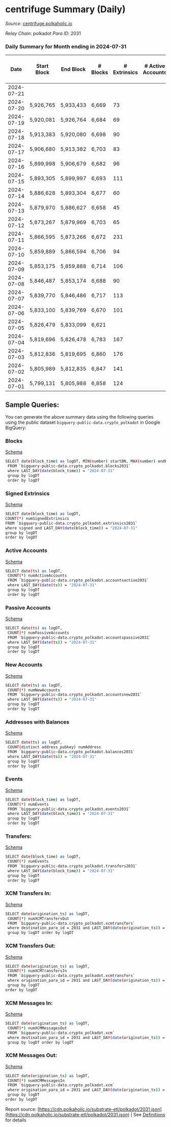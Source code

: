 # centrifuge Summary (Daily)

_Source_: [centrifuge.polkaholic.io](https://centrifuge.polkaholic.io)

*Relay Chain*: polkadot
*Para ID*: 2031



### Daily Summary for Month ending in 2024-07-31


| Date    | Start Block | End Block | # Blocks | # Extrinsics | # Active Accounts | # Passive Accounts | # New Accounts | # Addresses | # Events  | # Transfers ($USD) | # XCM Transfers In ($USD) | # XCM Transfers Out ($USD) | # XCM In | # XCM Out | Issues |
|---------|-------------|-----------|----------|--------------|-------------------|--------------------|----------------|-------------|-----------|--------------------|---------------------------|----------------------------|----------|-----------|--------|
| 2024-07-21 |  |  |  |  |  |  |  |  |  |   |   |   |  |  |  |
| 2024-07-20 | 5,926,765 | 5,933,433 | 6,669 | 73 |  |  |  | 54,105 | 15,385 | 68  |   |   |  |  |  |
| 2024-07-19 | 5,920,081 | 5,926,764 | 6,684 | 69 |  |  |  | 54,096 | 15,447 | 64  |   |   |  |  |  |
| 2024-07-18 | 5,913,383 | 5,920,080 | 6,698 | 90 |  |  |  | 54,086 | 15,659 | 77  |   |   |  |  |  |
| 2024-07-17 | 5,906,680 | 5,913,382 | 6,703 | 83 |  |  |  | 54,079 | 15,575 | 69  |   |   |  |  |  |
| 2024-07-16 | 5,899,998 | 5,906,679 | 6,682 | 96 |  |  |  | 54,069 | 15,583 | 89 ($2,837.88) |   |   |  |  |  |
| 2024-07-15 | 5,893,305 | 5,899,997 | 6,693 | 111 |  |  |  | 54,062 | 15,830 | 100  |   |   |  |  |  |
| 2024-07-14 | 5,886,628 | 5,893,304 | 6,677 | 60 |  |  |  | 54,053 | 15,315 | 51  |   |   |  |  |  |
| 2024-07-13 | 5,879,970 | 5,886,627 | 6,658 | 45 |  |  |  | 54,047 | 15,131 | 44  |   |   |  |  |  |
| 2024-07-12 | 5,873,267 | 5,879,969 | 6,703 | 65 |  |  |  | 54,041 | 15,408 | 67  |   |   |  |  |  |
| 2024-07-11 | 5,866,595 | 5,873,266 | 6,672 | 231 |  |  |  | 54,035 | 17,091 | 205  |   |   |  |  |  |
| 2024-07-10 | 5,859,889 | 5,866,594 | 6,706 | 94 |  |  |  | 54,037 | 15,733 | 88  |   |   |  |  |  |
| 2024-07-09 | 5,853,175 | 5,859,888 | 6,714 | 106 |  |  |  |  | 15,786 | 91  |   |   |  |  |  |
| 2024-07-08 | 5,846,487 | 5,853,174 | 6,688 | 90 |  |  |  |  | 15,594 | 85  |   |   |  |  |  |
| 2024-07-07 | 5,839,770 | 5,846,486 | 6,717 | 113 |  |  |  |  | 15,851 | 105  |   |   |  |  |  |
| 2024-07-06 | 5,833,100 | 5,839,769 | 6,670 | 101 |  |  |  |  | 15,674 | 96  |   |   |  |  |  |
| 2024-07-05 | 5,826,479 | 5,833,099 | 6,621 |  |  |  |  |  |  |   |   |   |  |  |  |
| 2024-07-04 | 5,819,696 | 5,826,478 | 6,783 | 167 |  |  |  |  | 16,480 | 165  |   |   |  |  |  |
| 2024-07-03 | 5,812,836 | 5,819,695 | 6,860 | 176 |  |  |  |  | 16,769 | 160  |   |   |  |  |  |
| 2024-07-02 | 5,805,989 | 5,812,835 | 6,847 | 141 |  |  |  |  | 16,341 | 74  |   |   |  |  |  |
| 2024-07-01 | 5,799,131 | 5,805,988 | 6,858 | 124 |  |  |  |  | 16,209 | 104  |   |   |  |  |  |

## Sample Queries:
You can generate the above summary data using the following queries using the public dataset `bigquery-public-data.crypto_polkadot` in Google BigQuery:


### Blocks 

[Schema](https://github.com/colorfulnotion/substrate-etl/blob/main/schema/blocks.json)

```bash
SELECT date(block_time) as logDT, MIN(number) startBN, MAX(number) endBN, COUNT(*) numBlocks 
 FROM `bigquery-public-data.crypto_polkadot.blocks2031`  
 where LAST_DAY(date(block_time)) = "2024-07-31" 
 group by logDT 
 order by logDT
```

### Signed Extrinsics 

[Schema](https://github.com/colorfulnotion/substrate-etl/blob/main/schema/extrinsics.json)

```bash
SELECT date(block_time) as logDT, 
COUNT(*) numSignedExtrinsics 
FROM `bigquery-public-data.crypto_polkadot.extrinsics2031`  
where signed and LAST_DAY(date(block_time)) = "2024-07-31" 
group by logDT 
order by logDT
```

### Active Accounts 

[Schema](https://github.com/colorfulnotion/substrate-etl/blob/main/schema/accountsactive.json)

```bash
SELECT date(ts) as logDT, 
 COUNT(*) numActiveAccounts 
 FROM `bigquery-public-data.crypto_polkadot.accountsactive2031` 
 where LAST_DAY(date(ts)) = "2024-07-31" 
 group by logDT 
 order by logDT
```

### Passive Accounts 

[Schema](https://github.com/colorfulnotion/substrate-etl/blob/main/schema/accountspassive.json)

```bash
SELECT date(ts) as logDT, 
 COUNT(*) numPassiveAccounts 
 FROM `bigquery-public-data.crypto_polkadot.accountspassive2031` 
 where LAST_DAY(date(ts)) = "2024-07-31" 
 group by logDT 
 order by logDT
```

### New Accounts 

[Schema](https://github.com/colorfulnotion/substrate-etl/blob/main/schema/accountsnew.json)

```bash
SELECT date(ts) as logDT, 
 COUNT(*) numNewAccounts 
 FROM `bigquery-public-data.crypto_polkadot.accountsnew2031` 
 where LAST_DAY(date(ts)) = "2024-07-31" 
 group by logDT
 order by logDT
```

### Addresses with Balances 

[Schema](https://github.com/colorfulnotion/substrate-etl/blob/main/schema/balances.json)

```bash
SELECT date(ts) as logDT,
 COUNT(distinct address_pubkey) numAddress 
 FROM `bigquery-public-data.crypto_polkadot.balances2031` 
 where LAST_DAY(date(ts)) = "2024-07-31" 
 group by logDT 
 order by logDT
```

### Events 

[Schema](https://github.com/colorfulnotion/substrate-etl/blob/main/schema/events.json)

```bash
SELECT date(block_time) as logDT, 
 COUNT(*) numEvents 
 FROM `bigquery-public-data.crypto_polkadot.events2031` 
 where LAST_DAY(date(block_time)) = "2024-07-31" 
 group by logDT 
 order by logDT
```

### Transfers:

[Schema](https://github.com/colorfulnotion/substrate-etl/blob/main/schema/transfers.json)

```bash
SELECT date(block_time) as logDT, 
 COUNT(*) numEvents 
 FROM `bigquery-public-data.crypto_polkadot.transfers2031` 
 where LAST_DAY(date(block_time)) = "2024-07-31" 
 group by logDT 
 order by logDT
```

### XCM Transfers In: 

[Schema](https://github.com/colorfulnotion/substrate-etl/blob/main/schema/xcmtransfers.json)

```bash
SELECT date(origination_ts) as logDT, 
 COUNT(*) numXCMTransfersOut 
 FROM `bigquery-public-data.crypto_polkadot.xcmtransfers` 
 where destination_para_id = 2031 and LAST_DAY(date(origination_ts)) = "2024-07-31" 
 group by logDT order by logDT
```

### XCM Transfers Out: 

[Schema](https://github.com/colorfulnotion/substrate-etl/blob/main/schema/xcmtransfers.json)

```bash
SELECT date(origination_ts) as logDT, 
 COUNT(*) numXCMTransfersIn 
 FROM `bigquery-public-data.crypto_polkadot.xcmtransfers` 
 where origination_para_id = 2031 and LAST_DAY(date(origination_ts)) = "2024-07-31" 
 group by logDT 
order by logDT
```

### XCM Messages In: 

[Schema](https://github.com/colorfulnotion/substrate-etl/blob/main/schema/xcm.json)

```bash
SELECT date(origination_ts) as logDT, 
 COUNT(*) numXCMMessagesOut 
 FROM `bigquery-public-data.crypto_polkadot.xcm` 
 where destination_para_id = 2031 and LAST_DAY(date(origination_ts)) = "2024-07-31" 
 group by logDT order by logDT
```

### XCM Messages Out: 

[Schema](https://github.com/colorfulnotion/substrate-etl/blob/main/schema/xcm.json)

```bash
SELECT date(origination_ts) as logDT, 
 COUNT(*) numXCMMessagesIn 
 FROM `bigquery-public-data.crypto_polkadot.xcm` 
 where origination_para_id = 2031 and LAST_DAY(date(origination_ts)) = "2024-07-31" 
 group by logDT 
order by logDT
```


Report source: [https://cdn.polkaholic.io/substrate-etl/polkadot/2031.json](https://cdn.polkaholic.io/substrate-etl/polkadot/2031.json) | See [Definitions](/DEFINITIONS.md) for details
